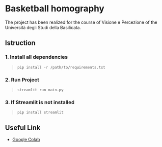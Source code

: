 # Basketball homography
The project has been realized for the course of Visione e Percezione of the Università degli Studi della Basilicata.

## Istruction

### 1. Install all dependencies

> `pip install -r /path/to/requirements.txt`

### 2. Run Project

> `streamlit run main.py`
### 3. If Streamlit is not installed

> `pip install streamlit`

## Useful Link
- [Google Colab](https://drive.google.com/drive/u/1/folders/1WRiGmXK0bP9Wff9xNXZKWLPSxFstdyZc)
